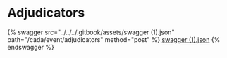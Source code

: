 # Adjudicators

{% swagger src="../../../.gitbook/assets/swagger (1).json" path="/cada/event/adjudicators" method="post" %}
[swagger (1).json](<../../../.gitbook/assets/swagger (1).json>)
{% endswagger %}
